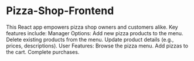 # Pizza-Shop-Frontend
This React app empowers pizza shop owners and customers alike. Key features include:  Manager Options: Add new pizza products to the menu. Delete existing products from the menu. Update product details (e.g., prices, descriptions). User Features: Browse the pizza menu. Add pizzas to the cart. Complete purchases.
